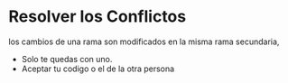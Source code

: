 # Resolver los Conflictos
los cambios de una rama son modificados en la misma rama secundaria,
- Solo te quedas con uno.
- Aceptar tu codigo o el de la otra persona

